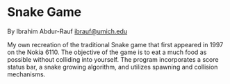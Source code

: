 Snake Game
===========================
By Ibrahim Abdur-Rauf <ibrauf@umich.edu>

My own recreation of the traditional Snake game that first appeared in 1997 on the Nokia 6110. The objective of the game is to eat a much food as possible without colliding into yourself. The program incorporates a score status bar, a snake growing algorithm, and utilizes spawning and collision mechanisms.
